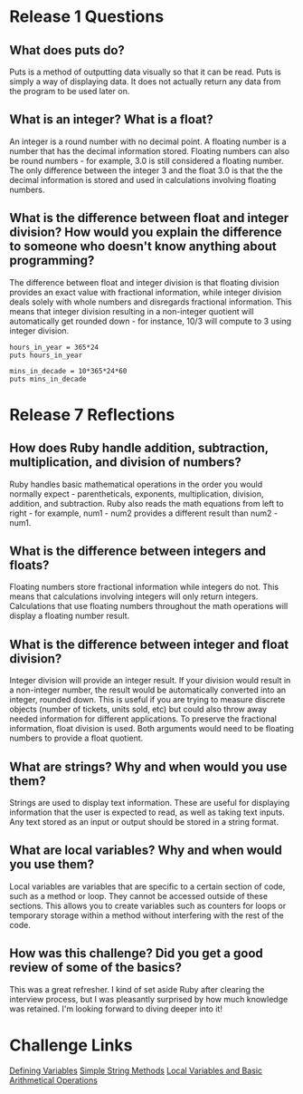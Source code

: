# Release 1 Questions

## What does puts do?

Puts is a method of outputting data visually so that it can be read. Puts is simply a way of displaying data. It does not actually return any data from the program to be used later on.

## What is an integer? What is a float?

An integer is a round number with no decimal point. A floating number is a number that has the decimal information stored. Floating numbers can also be round numbers - for example, 3.0 is still considered a floating number. The only difference between the integer 3 and the float 3.0 is that the the decimal information is stored and used in calculations involving floating numbers.

## What is the difference between float and integer division? How would you explain the difference to someone who doesn't know anything about programming?

The difference between float and integer division is that floating division provides an exact value with fractional information, while integer division deals solely with whole numbers and disregards fractional information. This means that integer division resulting in a non-integer quotient will automatically get rounded down - for instance, 10/3 will compute to 3 using integer division.

```
hours_in_year = 365*24
puts hours_in_year

mins_in_decade = 10*365*24*60
puts mins_in_decade
```

# Release 7 Reflections

## How does Ruby handle addition, subtraction, multiplication, and division of numbers?

Ruby handles basic mathematical operations in the order you would normally expect - parentheticals, exponents, multiplication, division, addition, and subtraction. Ruby also reads the math equations from left to right - for example, num1 - num2 provides a different result than num2 - num1.

## What is the difference between integers and floats?

Floating numbers store fractional information while integers do not. This means that calculations involving integers will only return integers. Calculations that use floating numbers throughout the math operations will display a floating number result.

## What is the difference between integer and float division?

Integer division will provide an integer result. If your division would result in a non-integer number, the result would be automatically converted into an integer, rounded down. This is useful if you are trying to measure discrete objects (number of tickets, units sold, etc) but could also throw away needed information for different applications. To preserve the fractional information, float division is used. Both arguments would need to be floating numbers to provide a float quotient.

## What are strings? Why and when would you use them?

Strings are used to display text information. These are useful for displaying information that the user is expected to read, as well as taking text inputs. Any text stored as an input or output should be stored in a string format.

## What are local variables? Why and when would you use them?

Local variables are variables that are specific to a certain section of code, such as a method or loop. They cannot be accessed outside of these sections. This allows you to create variables such as counters for loops or temporary storage within a method without interfering with the rest of the code.
    
## How was this challenge? Did you get a good review of some of the basics?

This was a great refresher. I kind of set aside Ruby after clearing the interview process, but I was pleasantly surprised by how much knowledge was retained. I'm looking forward to diving deeper into it!

# Challenge Links

[Defining Variables](./defining-variables.rb)
[Simple String Methods](./simple-string.rb)
[Local Variables and Basic Arithmetical Operations](./basic-math.rb)